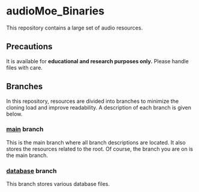 # audioMoe_Binaries

This repository contains a large set of audio resources.

## Precautions

It is available for **educational and research purposes only.** Please handle files with care.

## Branches

In this repository, resources are divided into branches to minimize the cloning load and improve readability. A description of each branch is given below.

### [main](https://github.com/daydreamer-json/audioMoe_Binaries/tree/main) branch

This is the main branch where all branch descriptions are located. It also stores the resources related to the root. Of course, the branch you are on is the main branch.

### [database](https://github.com/daydreamer-json/audioMoe_Binaries/tree/database) branch

This branch stores various database files.